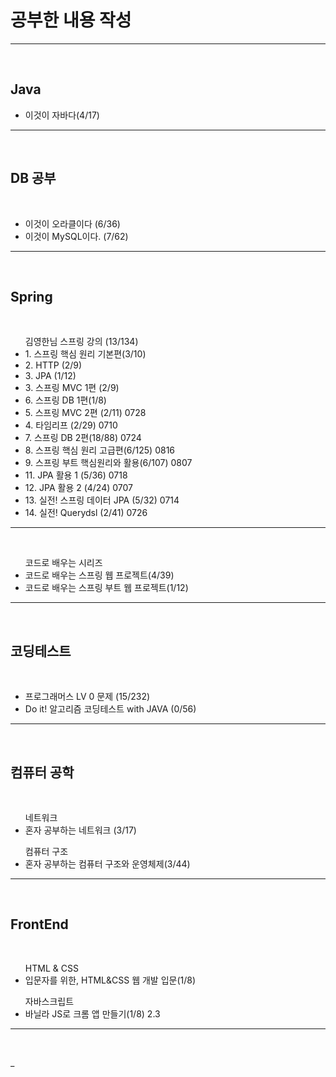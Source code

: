<h1>공부한 내용 작성 </h1>
<hr>
<br>

<h2> Java </h2>
<ul>
 <li>이것이 자바다(4/17) </li>
</ul>
<hr>
<br>

<h2> DB 공부 </h2><br>
<ul> 
 <li> 이것이 오라클이다 (6/36) </li>
 <li> 이것이 MySQL이다. (7/62) </li>
</ul>
<hr>
<br>

<h2> Spring </h2><br>
<ul> 김영한님 스프링 강의 (13/134)
 <li> 1. 스프링 핵심 원리 기본편(3/10)</li>
 <li> 2. HTTP (2/9)</li> 
 <li> 3. JPA (1/12)</li>
 <li> 3. 스프링 MVC 1편 (2/9) </li>
 <li> 6. 스프링 DB 1편(1/8) </li>
 <li> 5. 스프링 MVC 2편 (2/11) 0728</li>
 <li> 4. 타임리프 (2/29) 0710 </li>

 <li> 7. 스프링 DB 2편(18/88) 0724 </li> 
 <li> 8. 스프링 핵심 원리 고급편(6/125) 0816</li>
 <li> 9. 스프링 부트 핵심원리와 활용(6/107) 0807</li>
 <li> 11. JPA 활용 1 (5/36) 0718</li>
 <li> 12. JPA 활용 2 (4/24) 0707</li>
 <li> 13. 실전! 스프링 데이터 JPA (5/32) 0714</li>
 <li> 14. 실전! Querydsl (2/41) 0726</li>
</ul>
<hr>
<br>
<ul> 코드로 배우는 시리즈 
    <li>코드로 배우는 스프링 웹 프로젝트(4/39)</li>
    <li>코드로 배우는 스프링 부트 웹 프로젝트(1/12)</li>
</ul>
<hr>
<br>

<h2> 코딩테스트 </h2><br>
<ul> 
 <li> 프로그래머스 LV 0 문제 (15/232) </li>
 <li> Do it! 알고리즘 코딩테스트 with JAVA (0/56)</li>
</ul>
<hr>
<br>

<h2> 컴퓨터 공학 </h2><br>
<ul> 네트워크
 <li> 혼자 공부하는 네트워크 (3/17) </li>
</ul>
<ul> 컴퓨터 구조
 <li> 혼자 공부하는 컴퓨터 구조와 운영체제(3/44) </li>
</ul>
<hr>
<br>

<h2> FrontEnd</h2><br>
<ul> HTML & CSS
    <li>입문자를 위한, HTML&CSS 웹 개발 입문(1/8)</li>
</ul>
<ul> 자바스크립트
    <li>바닐라 JS로 크롬 앱 만들기(1/8) 2.3 </li>
</ul>
<hr>
<br>












_
